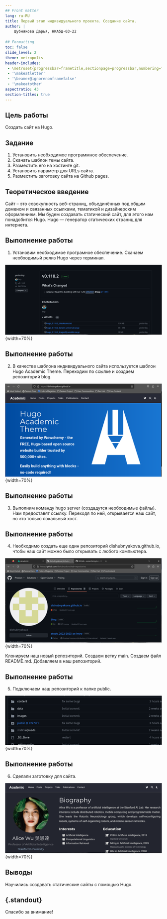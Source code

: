 ```yaml
---
## Front matter
lang: ru-RU
title: Первый этап индивидуального проекта. Создание сайта.
author: |
	Шубнякова Дарья, НКАбд-03-22

## Formatting
toc: false
slide_level: 2
theme: metropolis
header-includes: 
 - \metroset{progressbar=frametitle,sectionpage=progressbar,numbering=fraction}
 - '\makeatletter'
 - '\beamer@ignorenonframefalse'
 - '\makeatother'
aspectratio: 43
section-titles: true
---
```


## Цель работы

Создать сайт на Hugo.

## Задание

1. Установить необходимое программное обеспечение.
2. Скачать шаблон темы сайта.
3. Разместить его на хостинге git.
4. Установить параметр для URLs сайта.
5. Разместить заготовку сайта на Github pages.

## Теоретическое введение

Сайт – это совокупность веб-страниц, объединённых под общим доменом и связанных ссылками, тематикой и дизайнерским оформлением. Мы будем создавать статический сайт, для этого нам понадобится Hugo.
Hugo — генератор статических страниц для интернета.


## Выполнение работы

1. Установим необходимое програмное обеспечение. Скачаем необходимый релиз Hugo через терминал.

![Установка Hugo](image/1.png){width=70%}

## Выполнение работы

2. В качестве шаблона индивидуального сайта используется шаблон Hugo Academic Theme. Переходим по ссылке и создаем репозиторий blog.

![Шаблон будущего сайта](image/2.png){width=70%}

## Выполнение работы

3. Выполним команду hugo server (создадутся необходимые файлы). Нам предоставят ссылку. Переходя по ней, открывается наш сайт, но это только локальный хост. 

## Выполнение работы

4. Необходимо создать еще один репозиторий dishubnyakova.github.io, чтобы наш сайт можно было открывать с любого компьютера. 

![Создание нового репозитория](image/3.png){width=70%}

Клонируем наш новый репозиторий. Создаем ветку main. Создаем файл README.md. Добавляем в наш репозиторий. 

## Выполнение работы

5. Подключаем наш репозиторий к папке public. 

![Подключение репозитория к папке public](image/4.png){width=70%}


## Выполнение работы

6. Cделали заготовку для сайта. 

![Сайт](image/5.png){width=70%}

## Выводы

Научились создавать статические сайты с помощью Hugo.

## {.standout}
Спасибо за внимание!
